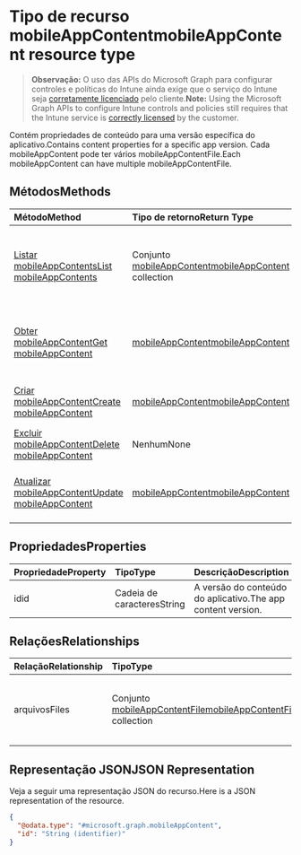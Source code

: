 # <a name="mobileappcontent-resource-type"></a><span data-ttu-id="8dade-101">Tipo de recurso mobileAppContent</span><span class="sxs-lookup"><span data-stu-id="8dade-101">mobileAppContent resource type</span></span>

> <span data-ttu-id="8dade-102">**Observação:** O uso das APIs do Microsoft Graph para configurar controles e políticas do Intune ainda exige que o serviço do Intune seja [corretamente licenciado](https://go.microsoft.com/fwlink/?linkid=839381) pelo cliente.</span><span class="sxs-lookup"><span data-stu-id="8dade-102">**Note:** Using the Microsoft Graph APIs to configure Intune controls and policies still requires that the Intune service is [correctly licensed](https://go.microsoft.com/fwlink/?linkid=839381) by the customer.</span></span>

<span data-ttu-id="8dade-103">Contém propriedades de conteúdo para uma versão específica do aplicativo.</span><span class="sxs-lookup"><span data-stu-id="8dade-103">Contains content properties for a specific app version.</span></span> <span data-ttu-id="8dade-104">Cada mobileAppContent pode ter vários mobileAppContentFile.</span><span class="sxs-lookup"><span data-stu-id="8dade-104">Each mobileAppContent can have multiple mobileAppContentFile.</span></span>
## <a name="methods"></a><span data-ttu-id="8dade-105">Métodos</span><span class="sxs-lookup"><span data-stu-id="8dade-105">Methods</span></span>
|<span data-ttu-id="8dade-106">Método</span><span class="sxs-lookup"><span data-stu-id="8dade-106">Method</span></span>|<span data-ttu-id="8dade-107">Tipo de retorno</span><span class="sxs-lookup"><span data-stu-id="8dade-107">Return Type</span></span>|<span data-ttu-id="8dade-108">Descrição</span><span class="sxs-lookup"><span data-stu-id="8dade-108">Description</span></span>|
|:---|:---|:---|
|[<span data-ttu-id="8dade-109">Listar mobileAppContents</span><span class="sxs-lookup"><span data-stu-id="8dade-109">List mobileAppContents</span></span>](../api/intune_apps_mobileappcontent_list.md)|<span data-ttu-id="8dade-110">Conjunto [mobileAppContent](../resources/intune_apps_mobileappcontent.md)</span><span class="sxs-lookup"><span data-stu-id="8dade-110">[mobileAppContent](../resources/intune_apps_mobileappcontent.md) collection</span></span>|<span data-ttu-id="8dade-111">Listar propriedades e relações de objetos de [mobileAppContent](../resources/intune_apps_mobileappcontent.md).</span><span class="sxs-lookup"><span data-stu-id="8dade-111">List properties and relationships of the [mobileAppContent](../resources/intune_apps_mobileappcontent.md) objects.</span></span>|
|[<span data-ttu-id="8dade-112">Obter mobileAppContent</span><span class="sxs-lookup"><span data-stu-id="8dade-112">Get mobileAppContent</span></span>](../api/intune_apps_mobileappcontent_get.md)|[<span data-ttu-id="8dade-113">mobileAppContent</span><span class="sxs-lookup"><span data-stu-id="8dade-113">mobileAppContent</span></span>](../resources/intune_apps_mobileappcontent.md)|<span data-ttu-id="8dade-114">Ler propriedades e relações de objetos de [mobileAppContent](../resources/intune_apps_mobileappcontent.md).</span><span class="sxs-lookup"><span data-stu-id="8dade-114">Read properties and relationships of [plannerTaskDetails](../resources/intune_apps_mobileappcontent.md) object.</span></span>|
|[<span data-ttu-id="8dade-115">Criar mobileAppContent</span><span class="sxs-lookup"><span data-stu-id="8dade-115">Create mobileAppContent</span></span>](../api/intune_apps_mobileappcontent_create.md)|[<span data-ttu-id="8dade-116">mobileAppContent</span><span class="sxs-lookup"><span data-stu-id="8dade-116">mobileAppContent</span></span>](../resources/intune_apps_mobileappcontent.md)|<span data-ttu-id="8dade-117">Criar um novo objeto de [mobileAppContent](../resources/intune_apps_mobileappcontent.md).</span><span class="sxs-lookup"><span data-stu-id="8dade-117">Create a new [plannerBucket](../resources/intune_apps_mobileappcontent.md) object.</span></span>|
|[<span data-ttu-id="8dade-118">Excluir mobileAppContent</span><span class="sxs-lookup"><span data-stu-id="8dade-118">Delete mobileAppContent</span></span>](../api/intune_apps_mobileappcontent_delete.md)|<span data-ttu-id="8dade-119">Nenhum</span><span class="sxs-lookup"><span data-stu-id="8dade-119">None</span></span>|<span data-ttu-id="8dade-120">Excluir [mobileAppContent](../resources/intune_apps_mobileappcontent.md).</span><span class="sxs-lookup"><span data-stu-id="8dade-120">Deletes a [mobileAppContent](../resources/intune_apps_mobileappcontent.md).</span></span>|
|[<span data-ttu-id="8dade-121">Atualizar mobileAppContent</span><span class="sxs-lookup"><span data-stu-id="8dade-121">Update mobileAppContent</span></span>](../api/intune_apps_mobileappcontent_update.md)|[<span data-ttu-id="8dade-122">mobileAppContent</span><span class="sxs-lookup"><span data-stu-id="8dade-122">mobileAppContent</span></span>](../resources/intune_apps_mobileappcontent.md)|<span data-ttu-id="8dade-123">Atualizar as propriedades de um objeto de [mobileAppContent](../resources/intune_apps_mobileappcontent.md).</span><span class="sxs-lookup"><span data-stu-id="8dade-123">Update the properties of a [calendar](../resources/intune_apps_mobileappcontent.md) object.</span></span>|

## <a name="properties"></a><span data-ttu-id="8dade-124">Propriedades</span><span class="sxs-lookup"><span data-stu-id="8dade-124">Properties</span></span>
|<span data-ttu-id="8dade-125">Propriedade</span><span class="sxs-lookup"><span data-stu-id="8dade-125">Property</span></span>|<span data-ttu-id="8dade-126">Tipo</span><span class="sxs-lookup"><span data-stu-id="8dade-126">Type</span></span>|<span data-ttu-id="8dade-127">Descrição</span><span class="sxs-lookup"><span data-stu-id="8dade-127">Description</span></span>|
|:---|:---|:---|
|<span data-ttu-id="8dade-128">id</span><span class="sxs-lookup"><span data-stu-id="8dade-128">id</span></span>|<span data-ttu-id="8dade-129">Cadeia de caracteres</span><span class="sxs-lookup"><span data-stu-id="8dade-129">String</span></span>|<span data-ttu-id="8dade-130">A versão do conteúdo do aplicativo.</span><span class="sxs-lookup"><span data-stu-id="8dade-130">The app content version.</span></span>|

## <a name="relationships"></a><span data-ttu-id="8dade-131">Relações</span><span class="sxs-lookup"><span data-stu-id="8dade-131">Relationships</span></span>
|<span data-ttu-id="8dade-132">Relação</span><span class="sxs-lookup"><span data-stu-id="8dade-132">Relationship</span></span>|<span data-ttu-id="8dade-133">Tipo</span><span class="sxs-lookup"><span data-stu-id="8dade-133">Type</span></span>|<span data-ttu-id="8dade-134">Descrição</span><span class="sxs-lookup"><span data-stu-id="8dade-134">Description</span></span>|
|:---|:---|:---|
|<span data-ttu-id="8dade-135">arquivos</span><span class="sxs-lookup"><span data-stu-id="8dade-135">Files</span></span>|<span data-ttu-id="8dade-136">Conjunto [mobileAppContentFile](../resources/intune_apps_mobileappcontentfile.md)</span><span class="sxs-lookup"><span data-stu-id="8dade-136">[mobileAppContentFile](../resources/intune_apps_mobileappcontentfile.md) collection</span></span>|<span data-ttu-id="8dade-137">A lista dos arquivos desta versão de conteúdo do aplicativo.</span><span class="sxs-lookup"><span data-stu-id="8dade-137">The list of files for this app content version.</span></span>|

## <a name="json-representation"></a><span data-ttu-id="8dade-138">Representação JSON</span><span class="sxs-lookup"><span data-stu-id="8dade-138">JSON Representation</span></span>
<span data-ttu-id="8dade-139">Veja a seguir uma representação JSON do recurso.</span><span class="sxs-lookup"><span data-stu-id="8dade-139">Here is a JSON representation of the resource.</span></span>
<!-- {
  "blockType": "resource",
  "keyProperty": "id",
  "@odata.type": "microsoft.graph.mobileAppContent"
}
-->
``` json
{
  "@odata.type": "#microsoft.graph.mobileAppContent",
  "id": "String (identifier)"
}
```



